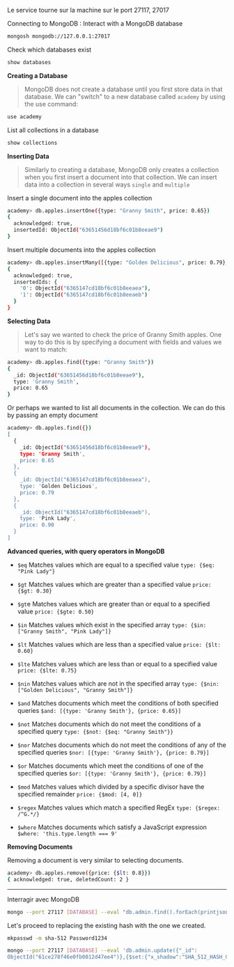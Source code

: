 Le service tourne sur la machine sur le port 27117, 27017

Connecting to MongoDB : Interact with a MongoDB database

```sh
mongosh mongodb://127.0.0.1:27017
```

Check which databases exist

```sh
show databases
```

**Creating a Database**

> MongoDB does not create a database until you first store data in that database. We can "switch" to a new database called `academy` by using the use command:

```sh
use academy
```

List all collections in a database

```sh
show collections
```

**Inserting Data**

> Similarly to creating a database, MongoDB only creates a collection when you first insert a document into that collection. We can insert data into a collection in several ways `single` and `multiple`

Insert a single document into the apples collection

```sh
academy> db.apples.insertOne({type: "Granny Smith", price: 0.65})
{
  acknowledged: true,
  insertedId: ObjectId("63651456d18bf6c01b8eeae9")
}
```

Insert multiple documents into the apples collection

```sh
academy> db.apples.insertMany([{type: "Golden Delicious", price: 0.79}, {type: "Pink Lady", price: 0.90}])
{
  acknowledged: true,
  insertedIds: {
    '0': ObjectId("6365147cd18bf6c01b8eeaea"),
    '1': ObjectId("6365147cd18bf6c01b8eeaeb")
  }
}
```

**Selecting Data**

> Let's say we wanted to check the price of Granny Smith apples. One way to do this is by specifying a document with fields and values we want to match:

```sh
academy> db.apples.find({type: "Granny Smith"})
{
  _id: ObjectId("63651456d18bf6c01b8eeae9"),
  type: 'Granny Smith',
  price: 0.65
}
```

Or perhaps we wanted to list all documents in the collection. We can do this by passing an empty document

```sh
academy> db.apples.find({})
[
  {
    _id: ObjectId("63651456d18bf6c01b8eeae9"),
    type: 'Granny Smith',
    price: 0.65
  },
  {
    _id: ObjectId("6365147cd18bf6c01b8eeaea"),
    type: 'Golden Delicious',
    price: 0.79
  },
  {
    _id: ObjectId("6365147cd18bf6c01b8eeaeb"),
    type: 'Pink Lady',
    price: 0.90
  }
]
```

**Advanced queries, with query operators in MongoDB** 

- `$eq` 	Matches values which are equal to a specified value 	`type: {$eq: "Pink Lady"}`

- `$gt` 	Matches values which are greater than a specified value 	`price: {$gt: 0.30}`

- `$gt`e 	Matches values which are greater than or equal to a specified value 	`price: {$gte: 0.50}`

- `$in` 	Matches values which exist in the specified array 	`type: {$in: ["Granny Smith", "Pink Lady"]}`

- `$lt` 	Matches values which are less than a specified value 	`price: {$lt: 0.60}`

- `$lte` 	Matches values which are less than or equal to a specified value 	`price: {$lte: 0.75}`

- `$nin` 	Matches values which are not in the specified array 	`type: {$nin: ["Golden Delicious", "Granny Smith"]}`  	

- `$and` 	Matches documents which meet the conditions of both specified queries 	`$and: [{type: 'Granny Smith'}, {price: 0.65}]` 

- `$not` 	Matches documents which do not meet the conditions of a specified query 	`type: {$not: {$eq: "Granny Smith"}}` 	

- `$nor` 	Matches documents which do not meet the conditions of any of the specified queries 	`$nor: [{type: 'Granny Smith'}, {price: 0.79}]`  	

- `$or` 	Matches documents which meet the conditions of one of the specified queries 	`$or: [{type: 'Granny Smith'}, {price: 0.79}]` 

- `$mod` 	Matches values which divided by a specific divisor have the specified remainder 	`price: {$mod: [4, 0]}` 	

- `$regex` 	Matches values which match a specified RegEx 	`type: {$regex: /^G.*/}` 	

- `$where` 	Matches documents which satisfy a JavaScript expression 	`$where: 'this.type.length === 9'`

**Removing Documents**

Removing a document is very similar to selecting documents.

```sh
academy> db.apples.remove({price: {$lt: 0.8}})
{ acknowledged: true, deletedCount: 2 }
```

---

Interragir avec MongoDB

```sh
mongo --port 27117 [DATABASE] --eval "db.admin.find().forEach(printjson);"
```

Let's proceed to replacing the existing hash with the one we created.

```sh
mkpasswd -m sha-512 Password1234
```

```sh
mongo --port 27117 [DATABASE] --eval 'db.admin.update({"_id":
ObjectId("61ce278f46e0fb0012d47ee4")},{$set:{"x_shadow":"SHA_512_HASH_GENERATED"}})'
```


